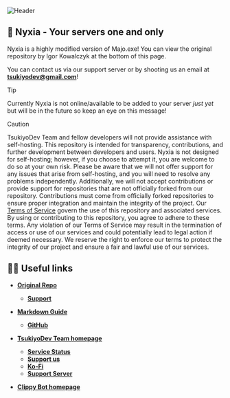 ![Header](/apps/dashboard/public/assets/images/banner.png)

## 🌸 Nyxia - Your servers one and only
Nyxia is a highly modified version of Majo.exe! You can view the original repository by Igor Kowalczyk at the bottom of this page.

You can contact us via our support server or by shooting us an email at **tsukiyodev@gmail.com**!

<!-- prettier-ignore-start -->
> [!TIP]
> Currently Nyxia is not online/available to be added to your server *just yet* but will be in the future so keep an eye on this message!


> [!CAUTION]
> TsukiyoDev Team and fellow developers will not provide assistance with self-hosting. This repository is intended for transparency, contributions, and further development between developers and users. Nyxia is not designed for self-hosting; however, if you choose to attempt it, you are welcome to do so at your own risk. Please be aware that we will not offer support for any issues that arise from self-hosting, and you will need to resolve any problems independently.
Additionally, we will not accept contributions or provide support for repositories that are not officially forked from our repository. Contributions must come from officially forked repositories to ensure proper integration and maintain the integrity of the project.
Our [Terms of Service](https://github.com/TsukiyoDevs/TsukiyoDevs/wiki/Terms-and-Conditions-of-Use) govern the use of this repository and associated services. By using or contributing to this repository, you agree to adhere to these terms. Any violation of our Terms of Service may result in the termination of access or use of our services and could potentially lead to legal action if deemed necessary. We reserve the right to enforce our terms to protect the integrity of our project and ensure a fair and lawful use of our services.
<!-- prettier-ignore-end -->

## ⛓️‍💥 Useful links
- [**Original Repo**](https://github.com/IgorKowalczyk/majo.exe/)
    - [**Support**](https://github.com/sponsors/igorkowalczyk/)

- [**Markdown Guide**](https://www.markdownguide.org/)
    - [**GitHub**](https://docs.github.com/en/get-started/writing-on-github/getting-started-with-writing-and-formatting-on-github/basic-writing-and-formatting-syntax)

- [**TsukiyoDev Team homepage**](https://tsukiyodevteam.xyz/)
    - [**Service Status**](https://status.tsukiyodevteam.xyz/)
    - [**Support us**](https://github.com/sponsors/tsukiyodevs/)
    - [**Ko-Fi**](https://ko-fi.com/tsukiyodevs)
    - [**Support Server**](https://discord.gg/sJRAsZaYry)

- [**Clippy Bot homepage**](https://clippydev.xyz/)
 
